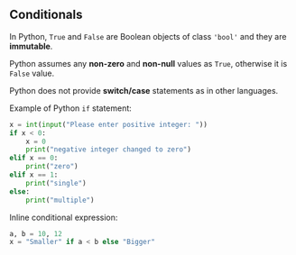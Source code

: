 ## Conditionals
In Python, `True` and `False` are Boolean objects of class `'bool'` and
they are __immutable__.

Python assumes any __non-zero__ and __non-null__ values as `True`,
otherwise it is `False` value.

Python does not provide __switch/case__ statements as in other
languages.

Example of Python `if` statement:
```python
x = int(input("Please enter positive integer: "))
if x < 0:
    x = 0
    print("negative integer changed to zero")
elif x == 0:
    print("zero")
elif x == 1:
    print("single")
else:
    print("multiple")
```

Inline conditional expression:
```python
a, b = 10, 12
x = "Smaller" if a < b else "Bigger"
```
